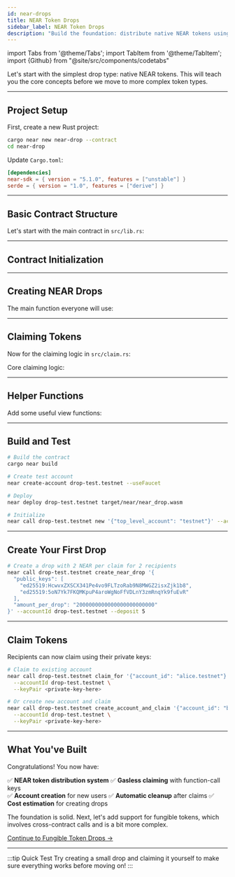 ```yaml
---
id: near-drops
title: NEAR Token Drops
sidebar_label: NEAR Token Drops  
description: "Build the foundation: distribute native NEAR tokens using function-call keys for gasless claiming."
---
```


import Tabs from '@theme/Tabs';
import TabItem from '@theme/TabItem';
import {Github} from "@site/src/components/codetabs"

Let's start with the simplest drop type: native NEAR tokens. This will teach you the core concepts before we move to more complex token types.

---

## Project Setup

First, create a new Rust project:

```bash
cargo near new near-drop --contract
cd near-drop
```

Update `Cargo.toml`:
```toml
[dependencies]
near-sdk = { version = "5.1.0", features = ["unstable"] }
serde = { version = "1.0", features = ["derive"] }
```

---

## Basic Contract Structure

Let's start with the main contract in `src/lib.rs`:

<Github fname="lib.rs" language="rust" 
        url="https://github.com/Festivemena/Near-drop/blob/main/contract/src/lib.rs"
        start="1" end="30" />

---

## Contract Initialization

<Github fname="lib.rs" language="rust" 
        url="https://github.com/Festivemena/Near-drop/blob/main/contract/src/lib.rs"
        start="32" end="50" />

---

## Creating NEAR Drops

The main function everyone will use:

<Github fname="near_drop.rs" language="rust" 
        url="https://github.com/Festivemena/Near-drop/blob/main/contract/src/near_drop.rs"
        start="1" end="80" />

---

## Claiming Tokens

Now for the claiming logic in `src/claim.rs`:

<Github fname="claim.rs" language="rust" 
        url="https://github.com/Festivemena/Near-drop/blob/main/contract/src/claim.rs"
        start="1" end="40" />

Core claiming logic:

<Github fname="claim.rs" language="rust" 
        url="https://github.com/Festivemena/Near-drop/blob/main/contract/src/claim.rs"
        start="85" end="130" />

---

## Helper Functions

Add some useful view functions:

<Github fname="lib.rs" language="rust" 
        url="https://github.com/Festivemena/Near-drop/blob/main/contract/src/lib.rs"
        start="200" end="230" />

---

## Build and Test

```bash
# Build the contract
cargo near build

# Create test account
near create-account drop-test.testnet --useFaucet

# Deploy
near deploy drop-test.testnet target/near/near_drop.wasm

# Initialize
near call drop-test.testnet new '{"top_level_account": "testnet"}' --accountId drop-test.testnet
```

---

## Create Your First Drop

```bash
# Create a drop with 2 NEAR per claim for 2 recipients
near call drop-test.testnet create_near_drop '{
  "public_keys": [
    "ed25519:HcwvxZXSCX341Pe4vo9FLTzoRab9N8MWGZ2isxZjk1b8",
    "ed25519:5oN7Yk7FKQMKpuP4aroWgNoFfVDLnY3zmRnqYk9fuEvR"
  ],
  "amount_per_drop": "2000000000000000000000000"
}' --accountId drop-test.testnet --deposit 5
```

---

## Claim Tokens

Recipients can now claim using their private keys:

```bash
# Claim to existing account
near call drop-test.testnet claim_for '{"account_id": "alice.testnet"}' \
  --accountId drop-test.testnet \
  --keyPair <private-key-here>

# Or create new account and claim
near call drop-test.testnet create_account_and_claim '{"account_id": "bob-new.testnet"}' \
  --accountId drop-test.testnet \
  --keyPair <private-key-here>
```

---

## What You've Built

Congratulations! You now have:

✅ **NEAR token distribution system**
✅ **Gasless claiming** with function-call keys  
✅ **Account creation** for new users
✅ **Automatic cleanup** after claims
✅ **Cost estimation** for creating drops

The foundation is solid. Next, let's add support for fungible tokens, which involves cross-contract calls and is a bit more complex.

[Continue to Fungible Token Drops →](./ft-drops.md)

---

:::tip Quick Test
Try creating a small drop and claiming it yourself to make sure everything works before moving on!
:::
